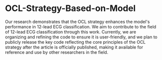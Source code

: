 # OCL-Strategy-Based-on-Model
Our research demonstrates that the OCL strategy enhances the model's performance in 12-lead ECG classification. We aim to contribute to the field of 12-lead ECG classification through this work. Currently, we are organizing and refining the code to ensure it is user-friendly, and we plan to publicly release the key code reflecting the core principles of the OCL strategy after the article is officially published, making it available for reference and use by other researchers in the field.

